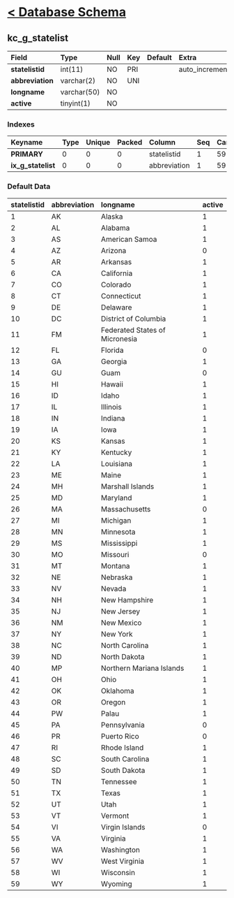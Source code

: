 # [< Database Schema](DatabaseSchema.md) #

## kc\_g\_statelist ##
| **Field** | Type | Null | Key | Default | Extra | Comment |
|:----------|:-----|:-----|:----|:--------|:------|:--------|
| **statelistid** | int(11) | NO | PRI |  | auto\_increment |  |
| **abbreviation** | varchar(2) | NO | UNI |  |  |  |
| **longname** | varchar(50) | NO |  |  |  |  |
| **active** | tinyint(1) | NO |  |  |  |  |


### Indexes ###
| **Keyname** | Type | Unique | Packed | Column | Seq | Cardinality | Collation | Null | Comment |
|:------------|:-----|:-------|:-------|:-------|:----|:------------|:----------|:-----|:--------|
| **PRIMARY** | 0 | 0 | 0 | statelistid | 1 | 59 | A | 0 | 0 |
| **ix\_g\_statelist** | 0 | 0 | 0 | abbreviation | 1 | 59 | A | 0 | 0 |


### Default Data ###
| statelistid | abbreviation | longname | active |
|:------------|:-------------|:---------|:-------|
| 1 | AK | Alaska | 1 |
| 2 | AL | Alabama | 1 |
| 3 | AS | American Samoa | 1 |
| 4 | AZ | Arizona | 0 |
| 5 | AR | Arkansas | 1 |
| 6 | CA | California | 1 |
| 7 | CO | Colorado | 1 |
| 8 | CT | Connecticut | 1 |
| 9 | DE | Delaware | 1 |
| 10 | DC | District of Columbia | 1 |
| 11 | FM | Federated States of Micronesia | 1 |
| 12 | FL | Florida | 0 |
| 13 | GA | Georgia | 1 |
| 14 | GU | Guam | 0 |
| 15 | HI | Hawaii | 1 |
| 16 | ID | Idaho | 1 |
| 17 | IL | Illinois | 1 |
| 18 | IN | Indiana | 1 |
| 19 | IA | Iowa | 1 |
| 20 | KS | Kansas | 1 |
| 21 | KY | Kentucky | 1 |
| 22 | LA | Louisiana | 1 |
| 23 | ME | Maine | 1 |
| 24 | MH | Marshall Islands | 1 |
| 25 | MD | Maryland | 1 |
| 26 | MA | Massachusetts | 0 |
| 27 | MI | Michigan | 1 |
| 28 | MN | Minnesota | 1 |
| 29 | MS | Mississippi | 1 |
| 30 | MO | Missouri | 0 |
| 31 | MT | Montana | 1 |
| 32 | NE | Nebraska | 1 |
| 33 | NV | Nevada | 1 |
| 34 | NH | New Hampshire | 1 |
| 35 | NJ | New Jersey | 1 |
| 36 | NM | New Mexico | 1 |
| 37 | NY | New York | 1 |
| 38 | NC | North Carolina | 1 |
| 39 | ND | North Dakota | 1 |
| 40 | MP | Northern Mariana Islands | 1 |
| 41 | OH | Ohio | 1 |
| 42 | OK | Oklahoma | 1 |
| 43 | OR | Oregon | 1 |
| 44 | PW | Palau | 1 |
| 45 | PA | Pennsylvania | 0 |
| 46 | PR | Puerto Rico | 0 |
| 47 | RI | Rhode Island | 1 |
| 48 | SC | South Carolina | 1 |
| 49 | SD | South Dakota | 1 |
| 50 | TN | Tennessee | 1 |
| 51 | TX | Texas | 1 |
| 52 | UT | Utah | 1 |
| 53 | VT | Vermont | 1 |
| 54 | VI | Virgin Islands | 0 |
| 55 | VA | Virginia | 1 |
| 56 | WA | Washington | 1 |
| 57 | WV | West Virginia | 1 |
| 58 | WI | Wisconsin | 1 |
| 59 | WY | Wyoming | 1 |
